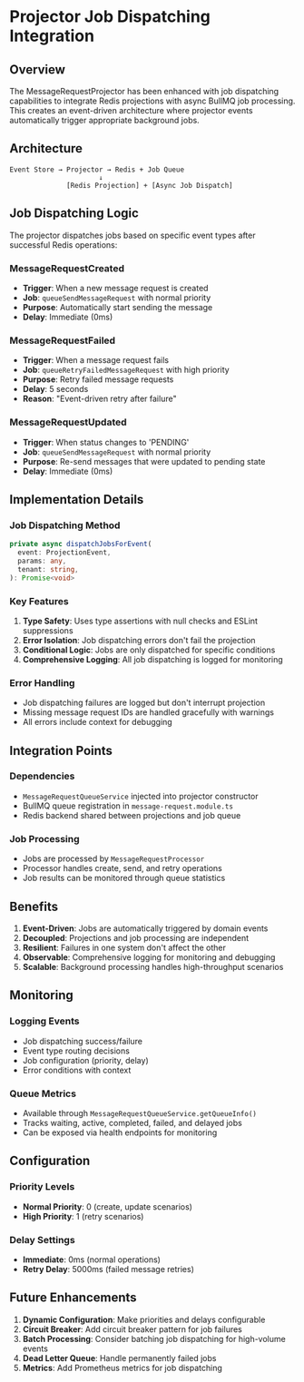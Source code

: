 # Projector Job Dispatching Integration

## Overview

The MessageRequestProjector has been enhanced with job dispatching capabilities to integrate Redis projections with async BullMQ job processing. This creates an event-driven architecture where projector events automatically trigger appropriate background jobs.

## Architecture

```
Event Store → Projector → Redis + Job Queue
                      ↓
              [Redis Projection] + [Async Job Dispatch]
```

## Job Dispatching Logic

The projector dispatches jobs based on specific event types after successful Redis operations:

### MessageRequestCreated

- **Trigger**: When a new message request is created
- **Job**: `queueSendMessageRequest` with normal priority
- **Purpose**: Automatically start sending the message
- **Delay**: Immediate (0ms)

### MessageRequestFailed

- **Trigger**: When a message request fails
- **Job**: `queueRetryFailedMessageRequest` with high priority
- **Purpose**: Retry failed message requests
- **Delay**: 5 seconds
- **Reason**: "Event-driven retry after failure"

### MessageRequestUpdated

- **Trigger**: When status changes to 'PENDING'
- **Job**: `queueSendMessageRequest` with normal priority
- **Purpose**: Re-send messages that were updated to pending state
- **Delay**: Immediate (0ms)

## Implementation Details

### Job Dispatching Method

```typescript
private async dispatchJobsForEvent(
  event: ProjectionEvent,
  params: any,
  tenant: string,
): Promise<void>
```

### Key Features

1. **Type Safety**: Uses type assertions with null checks and ESLint suppressions
2. **Error Isolation**: Job dispatching errors don't fail the projection
3. **Conditional Logic**: Jobs are only dispatched for specific conditions
4. **Comprehensive Logging**: All job dispatching is logged for monitoring

### Error Handling

- Job dispatching failures are logged but don't interrupt projection
- Missing message request IDs are handled gracefully with warnings
- All errors include context for debugging

## Integration Points

### Dependencies

- `MessageRequestQueueService` injected into projector constructor
- BullMQ queue registration in `message-request.module.ts`
- Redis backend shared between projections and job queue

### Job Processing

- Jobs are processed by `MessageRequestProcessor`
- Processor handles create, send, and retry operations
- Job results can be monitored through queue statistics

## Benefits

1. **Event-Driven**: Jobs are automatically triggered by domain events
2. **Decoupled**: Projections and job processing are independent
3. **Resilient**: Failures in one system don't affect the other
4. **Observable**: Comprehensive logging for monitoring and debugging
5. **Scalable**: Background processing handles high-throughput scenarios

## Monitoring

### Logging Events

- Job dispatching success/failure
- Event type routing decisions
- Job configuration (priority, delay)
- Error conditions with context

### Queue Metrics

- Available through `MessageRequestQueueService.getQueueInfo()`
- Tracks waiting, active, completed, failed, and delayed jobs
- Can be exposed via health endpoints for monitoring

## Configuration

### Priority Levels

- **Normal Priority**: 0 (create, update scenarios)
- **High Priority**: 1 (retry scenarios)

### Delay Settings

- **Immediate**: 0ms (normal operations)
- **Retry Delay**: 5000ms (failed message retries)

## Future Enhancements

1. **Dynamic Configuration**: Make priorities and delays configurable
2. **Circuit Breaker**: Add circuit breaker pattern for job failures
3. **Batch Processing**: Consider batching job dispatching for high-volume events
4. **Dead Letter Queue**: Handle permanently failed jobs
5. **Metrics**: Add Prometheus metrics for job dispatching
